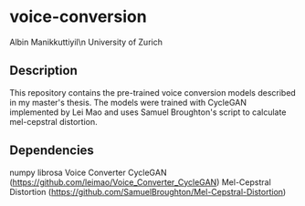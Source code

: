 # voice-conversion

Albin Manikkuttiyil\n
University of Zurich

## Description
This repository contains the pre-trained voice conversion models described in my master's thesis.
The models were trained with CycleGAN implemented by Lei Mao and uses Samuel Broughton's 
script to calculate mel-cepstral distortion.

## Dependencies
numpy
librosa
Voice Converter CycleGAN (https://github.com/leimao/Voice_Converter_CycleGAN)
Mel-Cepstral Distortion (https://github.com/SamuelBroughton/Mel-Cepstral-Distortion)



